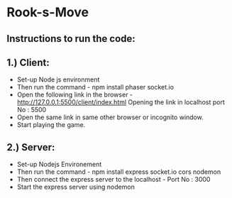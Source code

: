 # Rook-s-Move

## Instructions to run the code:

## 1.) Client:
* Set-up Node js environment
* Then run the command - npm install phaser socket.io
* Open the following link in the browser - http://127.0.0.1:5500/client/index.html
  Opening the link in localhost port No : 5500
* Open the same link in same other browser or incognito window.
* Start playing the game.


## 2.) Server:
* Set-up Nodejs Environement
* Then run the command - npm install express socket.io cors nodemon
* Then connect the express server to the localhost - Port No : 3000
* Start the express server using nodemon
